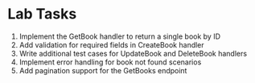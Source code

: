 # Lab Tasks

1. Implement the GetBook handler to return a single book by ID
2. Add validation for required fields in CreateBook handler
3. Write additional test cases for UpdateBook and DeleteBook handlers
4. Implement error handling for book not found scenarios
5. Add pagination support for the GetBooks endpoint

